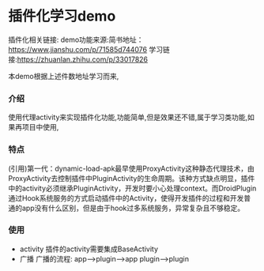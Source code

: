 # 插件化学习demo

插件化相关链接:
demo功能来源:简书地址：https://www.jianshu.com/p/71585d744076
学习链接:https://zhuanlan.zhihu.com/p/33017826

本demo根据上述件数地址学习而来,

### 介绍
使用代理activity来实现插件化功能,功能简单,但是效果还不错,属于学习类功能,如果再项目中使用,

### 特点
(引用)第一代：dynamic-load-apk最早使用ProxyActivity这种静态代理技术，由ProxyActivity去控制插件中PluginActivity的生命周期。该种方式缺点明显，插件中的activity必须继承PluginActivity，开发时要小心处理context。而DroidPlugin通过Hook系统服务的方式启动插件中的Activity，使得开发插件的过程和开发普通的app没有什么区别，但是由于hook过多系统服务，异常复杂且不够稳定。

### 使用
+ activity
插件的activity需要集成BaseActivity
+ 广播
广播的流程:
app-->plugin-->app
plugin-->plugin


